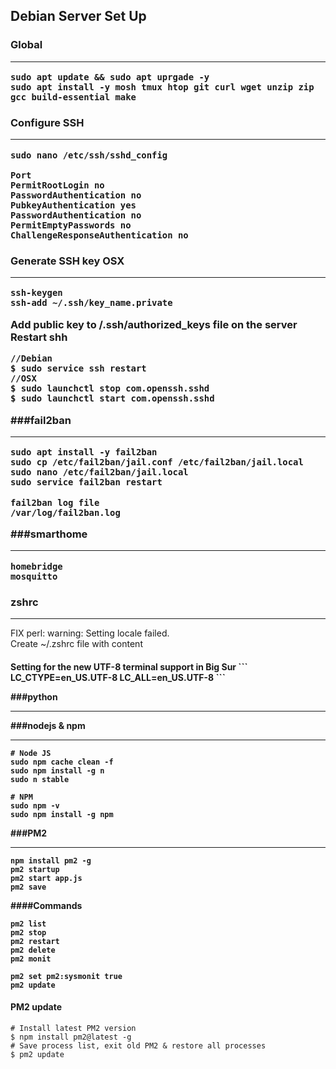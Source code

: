 <h2>Debian Server Set Up
<h3>Global
<hr>

```
sudo apt update && sudo apt uprgade -y
sudo apt install -y mosh tmux htop git curl wget unzip zip gcc build-essential make
```
<h3>Configure SSH
<hr>

```
sudo nano /etc/ssh/sshd_config

Port
PermitRootLogin no
PasswordAuthentication no
PubkeyAuthentication yes
PasswordAuthentication no
PermitEmptyPasswords no
ChallengeResponseAuthentication no
```
<h3>Generate SSH key OSX
<hr>

```
ssh-keygen
ssh-add ~/.ssh/key_name.private
```
Add public key to /.ssh/authorized_keys file on the server
Restart shh
```
//Debian
$ sudo service ssh restart
//OSX
$ sudo launchctl stop com.openssh.sshd
$ sudo launchctl start com.openssh.sshd
```
###fail2ban
<hr>

```
sudo apt install -y fail2ban
sudo cp /etc/fail2ban/jail.conf /etc/fail2ban/jail.local
sudo nano /etc/fail2ban/jail.local
sudo service fail2ban restart
```
```
fail2ban log file
/var/log/fail2ban.log
```

###smarthome
<hr>

```
homebridge
mosquitto
```

### zshrc
<hr>


FIX perl: warning: Setting locale failed. <br>
Create ~/.zshrc file with content 

<h4>Setting for the new UTF-8 terminal support in Big Sur
```
LC_CTYPE=en_US.UTF-8
LC_ALL=en_US.UTF-8
```

###python
<hr>

###nodejs & npm
<hr>

```
# Node JS
sudo npm cache clean -f
sudo npm install -g n
sudo n stable

# NPM
sudo npm -v
sudo npm install -g npm
```
###PM2
<hr>

```
npm install pm2 -g
pm2 startup
pm2 start app.js
pm2 save
```
####Commands
```
pm2 list
pm2 stop
pm2 restart
pm2 delete
pm2 monit

pm2 set pm2:sysmonit true
pm2 update
```
#### PM2 update
```
# Install latest PM2 version
$ npm install pm2@latest -g
# Save process list, exit old PM2 & restore all processes
$ pm2 update
```



